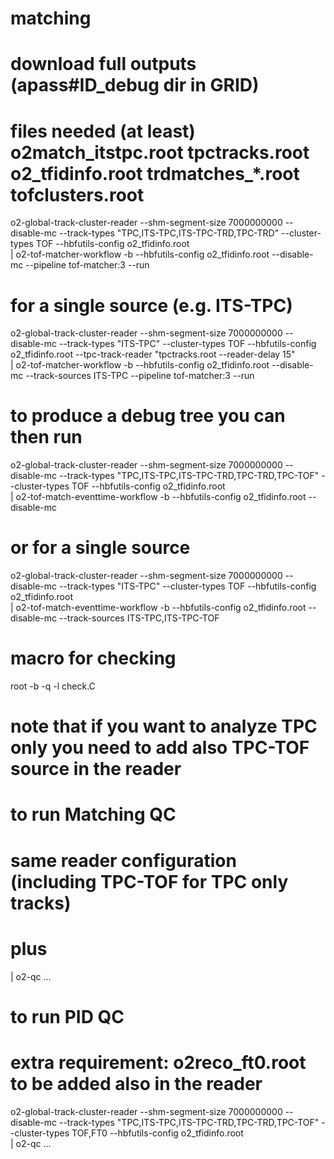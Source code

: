 # matching

# download full outputs (apass#ID_debug dir in GRID)
# files needed (at least) o2match_itstpc.root tpctracks.root o2_tfidinfo.root trdmatches_*.root tofclusters.root

o2-global-track-cluster-reader --shm-segment-size 7000000000 --disable-mc --track-types "TPC,ITS-TPC,ITS-TPC-TRD,TPC-TRD" --cluster-types TOF --hbfutils-config o2_tfidinfo.root \
| o2-tof-matcher-workflow -b --hbfutils-config o2_tfidinfo.root --disable-mc --pipeline tof-matcher:3 --run

# for a single source (e.g. ITS-TPC)
o2-global-track-cluster-reader --shm-segment-size 7000000000 --disable-mc --track-types "ITS-TPC" --cluster-types TOF --hbfutils-config o2_tfidinfo.root --tpc-track-reader "tpctracks.root --reader-delay 15" \
| o2-tof-matcher-workflow -b --hbfutils-config o2_tfidinfo.root --disable-mc --track-sources ITS-TPC --pipeline tof-matcher:3 --run

# to produce a debug tree you can then run
o2-global-track-cluster-reader --shm-segment-size 7000000000 --disable-mc --track-types "TPC,ITS-TPC,ITS-TPC-TRD,TPC-TRD,TPC-TOF" --cluster-types TOF --hbfutils-config o2_tfidinfo.root \
| o2-tof-match-eventtime-workflow -b --hbfutils-config o2_tfidinfo.root --disable-mc

# or for a single source
o2-global-track-cluster-reader --shm-segment-size 7000000000 --disable-mc --track-types "ITS-TPC" --cluster-types TOF --hbfutils-config o2_tfidinfo.root \
| o2-tof-match-eventtime-workflow -b --hbfutils-config o2_tfidinfo.root --disable-mc --track-sources ITS-TPC,ITS-TPC-TOF

# macro for checking
root -b -q -l check.C

# note that if you want to analyze TPC only you need to add also TPC-TOF source in the reader



# to run Matching QC
# same reader configuration (including TPC-TOF for TPC only tracks)
# plus
| o2-qc ...


# to run PID QC
# extra requirement: o2reco_ft0.root to be added also in the reader
o2-global-track-cluster-reader --shm-segment-size 7000000000 --disable-mc --track-types "TPC,ITS-TPC,ITS-TPC-TRD,TPC-TRD,TPC-TOF" --cluster-types TOF,FT0 --hbfutils-config o2_tfidinfo.root \
| o2-qc ...
